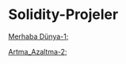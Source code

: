 # Solidity-Projeler

[Merhaba Dünya-1;](https://github.com/umaysafak/Solidity-Projeler/blob/main/Merhaba_D%C3%BCnya)

[Artma_Azaltma-2;](https://github.com/umaysafak/Solidity-Projeler/blob/main/Artma_Azaltma-2)
